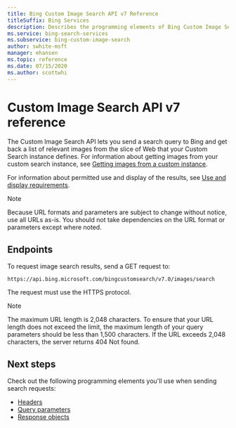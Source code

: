 ```yaml
---
title: Bing Custom Image Search API v7 Reference
titleSuffix: Bing Services
description: Describes the programming elements of Bing Custom Image Search API.
ms.service: bing-search-services
ms.subservice: bing-custom-image-search
author: swhite-msft
manager: ehansen
ms.topic: reference
ms.date: 07/15/2020
ms.author: scottwhi
---
```


# Custom Image Search API v7 reference

The Custom Image Search API lets you send a search query to Bing and get back a list of relevant images from the slice of Web that your Custom Search instance defines. For information about getting images from your custom search instance, see [Getting images from a custom instance](../overview.md). 
  
For information about permitted use and display of the results, see [Use and display requirements](../../bing-web-search/use-display-requirements.md).

> [!NOTE]
> Because URL formats and parameters are subject to change without notice, use all URLs as-is. You should not take dependencies on the URL format or parameters except where noted.
  
## Endpoints  

To request image search results, send a GET request to:  
  
```
https://api.bing.microsoft.com/bingcustomsearch/v7.0/images/search
```

The request must use the HTTPS protocol. 

> [!NOTE]
> The maximum URL length is 2,048 characters. To ensure that your URL length does not exceed the limit, the maximum length of your query parameters should be less than 1,500 characters. If the URL exceeds 2,048 characters, the server returns 404 Not found.  
  
## Next steps

Check out the following programming elements you'll use when sending search requests:

- [Headers](headers.md)
- [Query parameters](query-parameters.md)
- [Response objects](response-objects.md)
